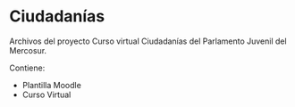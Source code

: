 Ciudadanías
===========

Archivos del proyecto Curso virtual Ciudadanías del Parlamento Juvenil del Mercosur.

Contiene:

<ul>
  <li>Plantilla Moodle</li>
  <li>Curso Virtual</li>
</ul>
